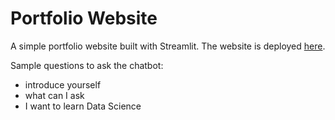# Portfolio Website
A simple portfolio website built with Streamlit. The website is deployed [here](https://vicky-playground-portfolio-template-1--home-ehxx2f.streamlit.app/).

Sample questions to ask the chatbot:
- introduce yourself
- what can I ask
- I want to learn Data Science
